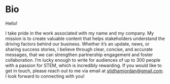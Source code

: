 # Bio

Hello!

I take pride in the work associated with my name and my company. My mission is to create valuable content that helps stakeholders understand the driving factors behind our business. Whether it’s an update, news, or sharing success stories, I believe through clear, concise, and accurate messages, that we can strengthen partnership engagement and foster collaboration. I’m lucky enough to write for audiences of up to 300 people with a passion for STEM, which is incredibly rewarding. If you would like to get in touch, please reach out to me via email at stidhamjordan@gmail.com. I look forward to connecting with you! 
